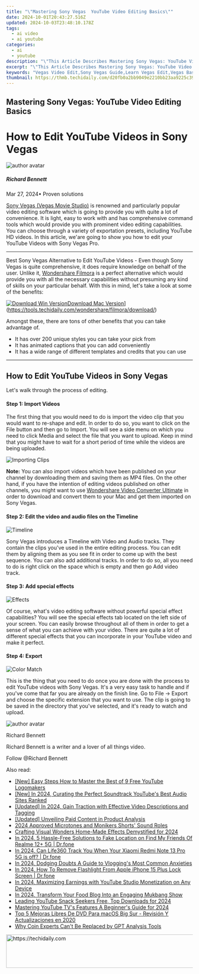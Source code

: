 ```yaml
---
title: "\"Mastering Sony Vegas  YouTube Video Editing Basics\""
date: 2024-10-01T20:43:27.516Z
updated: 2024-10-03T23:48:10.178Z
tags:
  - ai video
  - ai youtube
categories:
  - ai
  - youtube
description: "\"This Article Describes Mastering Sony Vegas: YouTube Video Editing Basics\""
excerpt: "\"This Article Describes Mastering Sony Vegas: YouTube Video Editing Basics\""
keywords: "Vegas Video Edit,Sony Vegas Guide,Learn Vegas Edit,Vegas Basic Tips,YouTube Edits Sony,Vegas for YouTube,Start Vegas Editing"
thumbnail: https://thmb.techidaily.com/d20fb0a2bb9049e2210bb23aa9225c390244059cedf35b9a34d45f9a041c8543.jpg
---
```


## Mastering Sony Vegas: YouTube Video Editing Basics

# How to Edit YouTube Videos in Sony Vegas

![author avatar](https://images.wondershare.com/filmora/article-images/richard-bennett.jpg)

##### Richard Bennett

 Mar 27, 2024• Proven solutions

[Sony Vegas (Vegas Movie Studio)](https://tools.techidaily.com/wondershare/filmora/download/) is renowned and particularly popular video editing software which is going to provide you with quite a lot of convenience. It is light, easy to work with and has comprehensive command tools which would provide you with prominent video editing capabilities. You can choose through a variety of exportation presets, including YouTube HD videos. In this article, we'are going to show you how to edit your YouTube Videos with Sony Vegas Pro.

---

Best Sony Vegas Alternative to Edit YouTube Videos - Even though Sony Vegas is quite comprehensive, it does require knowledge on behalf of the user. Unlike it, [Wondershare Filmora](https://tools.techidaily.com/wondershare/filmora/download/) is a perfect alternative which would provide you with all the necessary capabilities without presuming any kind of skills on your particular behalf. With this in mind, let's take a look at some of the benefits:

[![Download Win Version](https://images.wondershare.com/filmora/guide/download-btn-win.jpg)](https://tools.techidaily.com/wondershare/filmora/download/)[Download Mac Version](https://images.wondershare.com/filmora/guide/download-btn-mac.jpg)](https://tools.techidaily.com/wondershare/filmora/download/)

Amongst these, there are tons of other benefits that you can take advantage of.

* It has over 200 unique styles you can take your pick from
* It has animated captions that you can add conveniently
* It has a wide range of different templates and credits that you can use

---

## How to Edit YouTube Videos in Sony Vegas

Let's walk through the process of editing.

#### Step 1: Import Videos

The first thing that you would need to do is import the video clip that you would want to re-shape and edit. In order to do so, you want to click on the File button and then go to Import. You will see a side menu on which you need to click Media and select the file that you want to upload. Keep in mind that you might have to wait for a short period of time while the videos are being uploaded.

![ Importing Clips ](https://images.wondershare.com/filmora/article-images/beginner-tips-for-vegas-pro-1.jpg)

**Note:** You can also import videos which have been published on your channel by downloading them and saving them as MP4 files. On the other hand, if you have the intention of editing videos published on other channels, you might want to use [Wondershare Video Converter Ultimate](https://tools.techidaily.com/wondershare/videoconverter/download/) in order to download and convert them to your Mac and get them imported on Sony Vegas.

#### Step 2: Edit the video and audio files on the Timeline

![ Timeline ](https://images.wondershare.com/filmora/article-images/beginner-tips-for-vegas-pro-2.jpg)

Sony Vegas introduces a Timeline with Video and Audio tracks. They contain the clips you've used in the entire editing process. You can edit them by aligning them as you see fit in order to come up with the best sequence. You can also add additional tracks. In order to do so, all you need to do is right click on the space which is empty and then go Add video track.

#### Step 3: Add special effects

![ Effects ](https://images.wondershare.com/filmora/article-images/beginner-tips-for-vegas-pro-3.jpg)

Of course, what's video editing software without powerful special effect capabilities? You will see the special effects tab located on the left side of your screen. You can easily browse throughout all of them in order to get a sense of what you can achieve with your video. There are quite a lot of different special effects that you can incorporate in your YouTube video and make it perfect.

#### Step 4: Export

![ Color Match ](https://images.wondershare.com/filmora/article-images/beginner-tips-for-vegas-pro-5.jpg)

This is the thing that you need to do once you are done with the process to edit YouTube videos with Sony Vegas. It's a very easy task to handle and if you've come that far you are already on the finish line. Go to File -> Export and choose the specific extension that you want to use. The clip is going to be saved in the directory that you've selected, and it's ready to watch and upload.

![author avatar](https://images.wondershare.com/filmora/article-images/richard-bennett.jpg)

Richard Bennett

Richard Bennett is a writer and a lover of all things video.

Follow @Richard Bennett

<ins class="adsbygoogle"
     style="display:block"
     data-ad-format="autorelaxed"
     data-ad-client="ca-pub-7571918770474297"
     data-ad-slot="1223367746"></ins>

<ins class="adsbygoogle"
     style="display:block"
     data-ad-client="ca-pub-7571918770474297"
     data-ad-slot="8358498916"
     data-ad-format="auto"
     data-full-width-responsive="true"></ins>

<span class="atpl-alsoreadstyle">Also read:</span>
<div><ul>
<li><a href="https://youtube-video-recordings.techidaily.com/new-easy-steps-how-to-master-the-best-of-9-free-youtube-logomakers/"><u>[New] Easy Steps How to Master the Best of 9 Free YouTube Logomakers</u></a></li>
<li><a href="https://youtube-lab.techidaily.com/n-2024-curating-the-perfect-soundtrack-youtubes-best-audio-sites-ranked/"><u>[New] In 2024, Curating the Perfect Soundtrack YouTube's Best Audio Sites Ranked</u></a></li>
<li><a href="https://youtube-lab.techidaily.com/ed-in-2024-gain-traction-with-effective-video-descriptions-and-tagging/"><u>[Updated] In 2024, Gain Traction with Effective Video Descriptions and Tagging</u></a></li>
<li><a href="https://some-skills.techidaily.com/updated-unveiling-paid-content-in-product-analysis/"><u>[Updated] Unveiling Paid Content in Product Analysis</u></a></li>
<li><a href="https://youtube-data.techidaily.com/approved-microtones-and-monikers-shorts-sound-roles/"><u>2024 Approved Microtones and Monikers Shorts' Sound Roles</u></a></li>
<li><a href="https://youtube-lab.techidaily.com/ing-visual-wonders-home-made-effects-demystified-for-2024/"><u>Crafting Visual Wonders Home-Made Effects Demystified for 2024</u></a></li>
<li><a href="https://fake-location.techidaily.com/in-2024-5-hassle-free-solutions-to-fake-location-on-find-my-friends-of-realme-12plus-5g-drfone-by-drfone-virtual-android/"><u>In 2024, 5 Hassle-Free Solutions to Fake Location on Find My Friends Of Realme 12+ 5G | Dr.fone</u></a></li>
<li><a href="https://review-topics.techidaily.com/in-2024-can-life360-track-you-when-your-xiaomi-redmi-note-13-pro-5g-is-off-drfone-by-drfone-virtual-android/"><u>In 2024, Can Life360 Track You When Your Xiaomi Redmi Note 13 Pro 5G is off? | Dr.fone</u></a></li>
<li><a href="https://youtube-lab.techidaily.com/24-dodging-doubts-a-guide-to-vloggings-most-common-anxieties/"><u>In 2024, Dodging Doubts A Guide to Vlogging's Most Common Anxieties</u></a></li>
<li><a href="https://iphone-unlock.techidaily.com/in-2024-how-to-remove-flashlight-from-apple-iphone-15-plus-lock-screen-drfone-by-drfone-ios/"><u>In 2024, How To Remove Flashlight From Apple iPhone 15 Plus Lock Screen | Dr.fone</u></a></li>
<li><a href="https://youtube-lab.techidaily.com/24-maximizing-earnings-with-youtube-studio-monetization-on-any-device/"><u>In 2024, Maximizing Earnings with YouTube Studio Monetization on Any Device</u></a></li>
<li><a href="https://youtube-lab.techidaily.com/24-transform-your-food-blog-into-an-engaging-mukbang-show/"><u>In 2024, Transform Your Food Blog Into an Engaging Mukbang Show</u></a></li>
<li><a href="https://youtube-lab.techidaily.com/ng-youtube-snack-seekers-free-top-downloads-for-2024/"><u>Leading YouTube Snack Seekers Free, Top Downloads for 2024</u></a></li>
<li><a href="https://youtube-help.techidaily.com/mastering-youtube-tvs-features-a-beginners-guide-for-2024/"><u>Mastering YouTube TV's Features A Beginner's Guide for 2024</u></a></li>
<li><a href="https://blog-min.techidaily.com/top-5-mejoras-libres-de-dvd-para-macos-big-sur-revision-y-actualizaciones-en-2020/"><u>Top 5 Mejoras Libres De DVD Para macOS Big Sur - Revisión Y Actualizaciones en 2020</u></a></li>
<li><a href="https://tech-savvy.techidaily.com/why-coin-experts-cant-be-replaced-by-gpt-analysis-tools/"><u>Why Coin Experts Can't Be Replaced by GPT Analysis Tools</u></a></li>
</ul></div>

<!-- affiliate ads begin -->
<a href="https://appsumo.8odi.net/c/5597632/2049370/7443" target="_top" id="2049370">
  <img src="//a.impactradius-go.com/display-ad/7443-2049370" border="0" alt="https://techidaily.com" width="728" height="90"/>
</a>
<img height="0" width="0" src="https://appsumo.8odi.net/i/5597632/2049370/7443" style="position:absolute;visibility:hidden;" border="0" />
<!-- affiliate ads end -->

